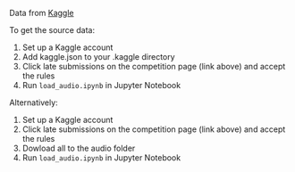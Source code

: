 Data from [Kaggle](https://www.kaggle.com/competitions/whale-detection-challenge/data?select=whale_data.zip)

To get the source data:
1. Set up a Kaggle account
2. Add kaggle.json to your .kaggle directory
3. Click late submissions on the competition page (link above) and accept the rules
4. Run `load_audio.ipynb` in Jupyter Notebook

Alternatively:
1. Set up a Kaggle account
2. Click late submissions on the competition page (link above) and accept the rules
3. Dowload all to the audio folder
4. Run `load_audio.ipynb` in Jupyter Notebook
